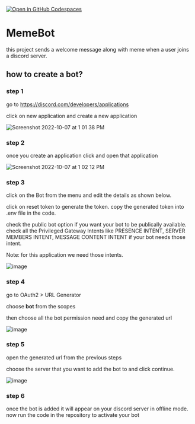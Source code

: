 [![Open in GitHub Codespaces](https://github.com/codespaces/badge.svg)](https://github.com/codespaces/new?hide_repo_select=true&ref=main&repo=542440024)

# MemeBot

this project sends a welcome message along with meme when a user joins a discord server.

## how to create a bot?

### step 1
go to https://discord.com/developers/applications

click on new application and create a new application

![Screenshot 2022-10-07 at 1 01 38 PM](https://user-images.githubusercontent.com/11372162/194497650-50b0fd9b-da26-4bd4-b106-5a5016f47842.png)

### step 2

once you create an application click and open that application

![Screenshot 2022-10-07 at 1 02 12 PM](https://user-images.githubusercontent.com/11372162/194497723-e57931ef-e25c-4d40-ba73-81b09ecd059e.png)

### step 3

click on the Bot from the menu and edit the details as shown below.

click on reset token to generate the token. copy the generated token into .env file in the code.

check the public bot option if you want your bot to be publically available.
check all the Privileged Gateway Intents like PRESENCE INTENT, SERVER MEMBERS INTENT, MESSAGE CONTENT INTENT if your bot needs those intent.

Note: for this application we need those intents.

![image](https://user-images.githubusercontent.com/11372162/194498518-e535b2d0-0b64-4d1d-8527-f49314be16cb.png)

### step 4
go to OAuth2 > URL Generator

choose **bot** from the scopes

then choose all the bot permission need and copy the generated url

![image](https://user-images.githubusercontent.com/11372162/194498853-8ba28265-ab65-4df1-9e25-8d8913decfdb.png)

### step 5
open the generated url from the previous steps

choose the server that you want to add the bot to and click continue.

![image](https://user-images.githubusercontent.com/11372162/194499328-3874ccf5-d099-4f83-b62d-af091b06773a.png)

### step 6 

once the bot is added it will appear on your discord server in offline mode.
now run the code in the repository to activate your bot
